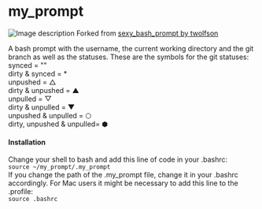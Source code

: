 # my_prompt
![Image description](https://github.com/cmicheledelaney/my_prompt/blob/master/screenshot_my_prompt.png)
Forked from [sexy_bash_prompt by twolfson](https://github.com/twolfson/sexy-bash-prompt)  
  
  
A bash prompt with the username, the current working directory and the git branch as well as the statuses.
These are the symbols for the git statuses:  
synced = ""  
dirty & synced = *  
unpushed = △  
dirty & unpushed = ▲  
unpulled = ▽  
dirty & unpulled = ▼  
unpushed & unpulled = ⬡  
dirty, unpushed & unpulled= ⬢  

#### Installation
Change your shell to bash and add this line of code in your .bashrc:  
`source ~/my_prompt/.my_prompt`  
If you change the path of the .my_prompt file, change it in your .bashrc accordingly.
For Mac users it might be necessary to add this line to the .profile:  
`source .bashrc`



